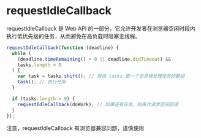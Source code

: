 # requestIdleCallback

requestIdleCallback 是 Web API 的一部分，它允许开发者在浏览器空闲时段内执行低优先级的任务，从而避免在高负载时阻塞主线程。

```js
requestIdleCallback(function (deadline) {
  while (
    (deadline.timeRemaining() > 0 || deadline.didTimeout) &&
    tasks.length > 0
  ) {
    var task = tasks.shift(); // 假设 tasks 是一个包含待处理任务的数组
    task(); // 执行任务
  }

  if (tasks.length > 0) {
    requestIdleCallback(doWork); // 如果还有任务，则再次请求空闲回调
  }
});
```

注意，requestIdleCallback 有浏览器兼容问题，谨慎使用
